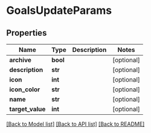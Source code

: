 # GoalsUpdateParams

## Properties

Name | Type | Description | Notes
------------ | ------------- | ------------- | -------------
**archive** | **bool** |  | [optional] 
**description** | **str** |  | [optional] 
**icon** | **int** |  | [optional] 
**icon_color** | **str** |  | [optional] 
**name** | **str** |  | [optional] 
**target_value** | **int** |  | [optional] 

[[Back to Model list]](../README.md#documentation-for-models) [[Back to API list]](../README.md#documentation-for-api-endpoints) [[Back to README]](../README.md)


